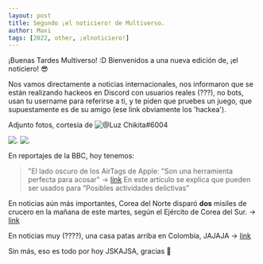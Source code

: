 ```yaml
---
layout: post
title: Segundo ¡el noticiero! de Multiverso.
author: Maxi
tags: [2022, other, ¡elnoticiero!]
---
```


¡Buenas Tardes Multiverso! :D
Bienvenidos a una nueva edición de, ¡el noticiero! :sunglasses:

Nos vamos directamente a noticias internacionales, nos informaron que se están realizando hackeos en Discord con usuarios reales (???), no bots, usan tu username para referirse a ti, y te piden que pruebes un juego, que supuestamente es de su amigo (ese link obviamente los 'hackea').

Adjunto fotos, cortesía de ![@Luz Chikita#6004](.)

![.](https://cdn.discordapp.com/attachments/935003688429305887/935630674285719582/FB_IMG_1643055035359.png)
![.](https://cdn.discordapp.com/attachments/935003688429305887/935630674617049109/FB_IMG_1643055037343.png)


En reportajes de la BBC, hoy tenemos: 
> "El lado oscuro de los AirTags de Apple: "Son una herramienta perfecta para acosar"
-> [link](https://www.bbc.com/mundo/noticias-60078354)
En este artículo se explica que pueden ser usados para “Posibles actividades delictivas”

En noticias aún más importantes, Corea del Norte disparó **dos** misiles de crucero en la mañana de este martes, según el Ejército de Corea del Sur.
-> [link](https://cnnespanol.cnn.com/2022/01/25/core-del-norte-misiles-prueba-trax/)

En noticias muy (????), una casa patas arriba en Colombia, JAJAJA
-> [link](https://cnnespanol.cnn.com/video/de-cabeza-mira-esta-nueva-atraccion-que-llama-la-atencion-en-colombia/)

Sin más, eso es todo por hoy JSKAJSA, gracias 💖
